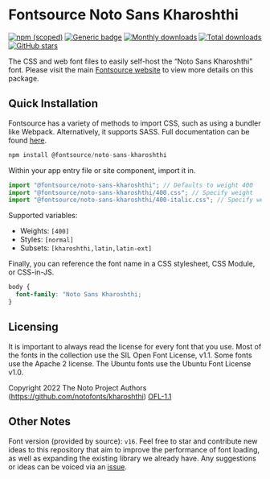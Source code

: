 # Fontsource Noto Sans Kharoshthi

[![npm (scoped)](https://img.shields.io/npm/v/@fontsource/noto-sans-kharoshthi?color=brightgreen)](https://www.npmjs.com/package/@fontsource/noto-sans-kharoshthi) [![Generic badge](https://img.shields.io/badge/fontsource-passing-brightgreen)](https://github.com/fontsource/fontsource) [![Monthly downloads](https://badgen.net/npm/dm/@fontsource/noto-sans-kharoshthi)](https://github.com/fontsource/fontsource) [![Total downloads](https://badgen.net/npm/dt/@fontsource/noto-sans-kharoshthi)](https://github.com/fontsource/fontsource) [![GitHub stars](https://img.shields.io/github/stars/fontsource/fontsource.svg?style=social&label=Star)](https://github.com/fontsource/fontsource/stargazers)

The CSS and web font files to easily self-host the “Noto Sans Kharoshthi” font. Please visit the main [Fontsource website](https://fontsource.org/fonts/noto-sans-kharoshthi) to view more details on this package.

## Quick Installation

Fontsource has a variety of methods to import CSS, such as using a bundler like Webpack. Alternatively, it supports SASS. Full documentation can be found [here](https://fontsource.org/docs/getting-started/introduction).

```javascript
npm install @fontsource/noto-sans-kharoshthi
```

Within your app entry file or site component, import it in.

```javascript
import "@fontsource/noto-sans-kharoshthi"; // Defaults to weight 400
import "@fontsource/noto-sans-kharoshthi/400.css"; // Specify weight
import "@fontsource/noto-sans-kharoshthi/400-italic.css"; // Specify weight and style

```

Supported variables:
- Weights: `[400]`
- Styles: `[normal]`
- Subsets: `[kharoshthi,latin,latin-ext]`

Finally, you can reference the font name in a CSS stylesheet, CSS Module, or CSS-in-JS.

```css
body {
  font-family: "Noto Sans Kharoshthi;
}
```

## Licensing
It is important to always read the license for every font that you use.
Most of the fonts in the collection use the SIL Open Font License, v1.1. Some fonts use the Apache 2 license. The Ubuntu fonts use the Ubuntu Font License v1.0.

Copyright 2022 The Noto Project Authors (https://github.com/notofonts/kharoshthi)
[OFL-1.1](http://scripts.sil.org/OFL)

## Other Notes
Font version (provided by source): `v16`.
Feel free to star and contribute new ideas to this repository that aim to improve the performance of font loading, as well as expanding the existing library we already have. Any suggestions or ideas can be voiced via an [issue](https://github.com/fontsource/fontsource/issues).